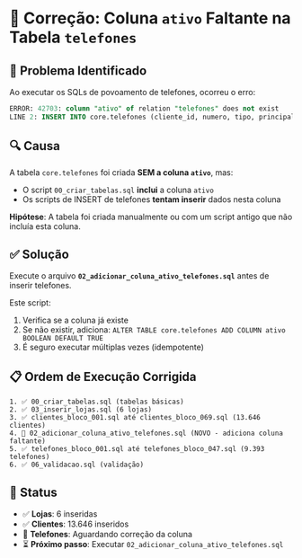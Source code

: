 # 🔧 Correção: Coluna `ativo` Faltante na Tabela `telefones`

## 🐛 Problema Identificado

Ao executar os SQLs de povoamento de telefones, ocorreu o erro:

```sql
ERROR: 42703: column "ativo" of relation "telefones" does not exist
LINE 2: INSERT INTO core.telefones (cliente_id, numero, tipo, principal, ativo)
```

## 🔍 Causa

A tabela `core.telefones` foi criada **SEM a coluna `ativo`**, mas:
- O script `00_criar_tabelas.sql` **inclui** a coluna `ativo`
- Os scripts de INSERT de telefones **tentam inserir** dados nesta coluna

**Hipótese**: A tabela foi criada manualmente ou com um script antigo que não incluía esta coluna.

## ✅ Solução

Execute o arquivo **`02_adicionar_coluna_ativo_telefones.sql`** antes de inserir telefones.

Este script:
1. Verifica se a coluna já existe
2. Se não existir, adiciona: `ALTER TABLE core.telefones ADD COLUMN ativo BOOLEAN DEFAULT TRUE`
3. É seguro executar múltiplas vezes (idempotente)

## 📋 Ordem de Execução Corrigida

```
1. ✅ 00_criar_tabelas.sql (tabelas básicas)
2. ✅ 03_inserir_lojas.sql (6 lojas)
3. ✅ clientes_bloco_001.sql até clientes_bloco_069.sql (13.646 clientes)
4. 🔧 02_adicionar_coluna_ativo_telefones.sql (NOVO - adiciona coluna faltante)
5. ✅ telefones_bloco_001.sql até telefones_bloco_047.sql (9.393 telefones)
6. ✅ 06_validacao.sql (validação)
```

## 🎯 Status

- ✅ **Lojas**: 6 inseridas
- ✅ **Clientes**: 13.646 inseridos
- 🔧 **Telefones**: Aguardando correção da coluna
- ⏳ **Próximo passo**: Executar `02_adicionar_coluna_ativo_telefones.sql`

